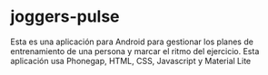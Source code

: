 # joggers-pulse
Esta es una aplicación para Android para gestionar los planes de entrenamiento de una persona y marcar el ritmo del ejercicio. Esta aplicación usa Phonegap, HTML, CSS, Javascript y Material Lite

